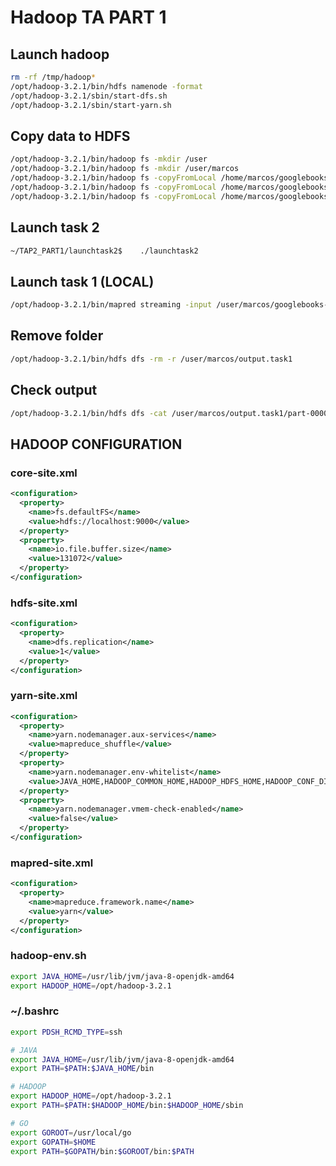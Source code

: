 # Hadoop TA PART 1

## Launch hadoop

``` bash
rm -rf /tmp/hadoop*
/opt/hadoop-3.2.1/bin/hdfs namenode -format
/opt/hadoop-3.2.1/sbin/start-dfs.sh
/opt/hadoop-3.2.1/sbin/start-yarn.sh
```

## Copy data to HDFS

``` bash
/opt/hadoop-3.2.1/bin/hadoop fs -mkdir /user
/opt/hadoop-3.2.1/bin/hadoop fs -mkdir /user/marcos
/opt/hadoop-3.2.1/bin/hadoop fs -copyFromLocal /home/marcos/googlebooks-spa-all-1gram-20120701-a /user/marcos/
/opt/hadoop-3.2.1/bin/hadoop fs -copyFromLocal /home/marcos/googlebooks-spa-all-2gram-20120701-a_ /user/marcos/
/opt/hadoop-3.2.1/bin/hadoop fs -copyFromLocal /home/marcos/googlebooks-spa-all-2gram-20120701-al /user/marcos/
```

## Launch task 2

``` bash
~/TAP2_PART1/launchtask2$    ./launchtask2
```

## Launch task 1 (LOCAL)

``` bash
/opt/hadoop-3.2.1/bin/mapred streaming -input /user/marcos/googlebooks-spa-all-1gram-20120701-a -output output.task1 -mapper "/home/marcos/TAP2_PART1/Task1/task1 -task 0 -phase map" -reducer "/home/marcos/TAP2_PART1/Task1/task1 -task 0 -phase reduce" -io typedbytes
```

## Remove folder

``` bash
/opt/hadoop-3.2.1/bin/hdfs dfs -rm -r /user/marcos/output.task1
```

## Check output

``` bash
/opt/hadoop-3.2.1/bin/hdfs dfs -cat /user/marcos/output.task1/part-00000
```

## HADOOP CONFIGURATION

### core-site.xml

```xml
<configuration>
  <property>
    <name>fs.defaultFS</name>
    <value>hdfs://localhost:9000</value>
  </property>
  <property>
    <name>io.file.buffer.size</name>
    <value>131072</value>
  </property>
</configuration>
```

### hdfs-site.xml

```xml
<configuration>
  <property>
    <name>dfs.replication</name>
    <value>1</value>
  </property>
</configuration>
```

### yarn-site.xml

```xml
<configuration>
  <property>
    <name>yarn.nodemanager.aux-services</name>
    <value>mapreduce_shuffle</value>
  </property>
  <property>
    <name>yarn.nodemanager.env-whitelist</name>
    <value>JAVA_HOME,HADOOP_COMMON_HOME,HADOOP_HDFS_HOME,HADOOP_CONF_DIR,CLASSPATH_PREPEND_DISTCACHE,HADOOP_YARN_HOME,HADOOP_MAPRED_HOME</value>
  </property>
  <property>
    <name>yarn.nodemanager.vmem-check-enabled</name>
    <value>false</value>
  </property>
</configuration>
```

### mapred-site.xml

```xml
<configuration>
  <property>
    <name>mapreduce.framework.name</name>
    <value>yarn</value>
  </property>
</configuration>
```

### hadoop-env.sh

```bash
export JAVA_HOME=/usr/lib/jvm/java-8-openjdk-amd64
export HADOOP_HOME=/opt/hadoop-3.2.1
```

### ~/.bashrc

```bash
export PDSH_RCMD_TYPE=ssh

# JAVA
export JAVA_HOME=/usr/lib/jvm/java-8-openjdk-amd64
export PATH=$PATH:$JAVA_HOME/bin

# HADOOP
export HADOOP_HOME=/opt/hadoop-3.2.1
export PATH=$PATH:$HADOOP_HOME/bin:$HADOOP_HOME/sbin

# GO
export GOROOT=/usr/local/go
export GOPATH=$HOME
export PATH=$GOPATH/bin:$GOROOT/bin:$PATH
```

